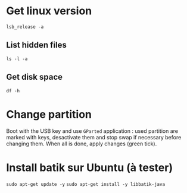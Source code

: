 # Get linux version
`lsb_release -a`

## List hidden files
`ls -l -a`

## Get disk space
`df -h`

# Change partition

Boot with the USB key and use `GParted` application : used partition are marked with keys, desactivate them and stop swap if necessary before changing them. When all is done, apply changes (green tick).

# Install batik sur Ubuntu (à tester)
`sudo apt-get update -y`
`sudo apt-get install -y libbatik-java`
